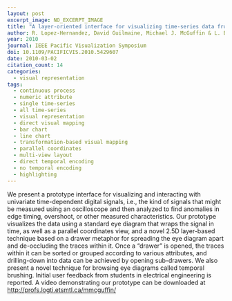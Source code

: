 ```yaml
---
layout: post
excerpt_image: NO_EXCERPT_IMAGE
title: "A layer-oriented interface for visualizing time-series data from oscilloscopes"
author: R. Lopez-Hernandez, David Guilmaine, Michael J. McGuffin & L. Barford
year: 2010
journal: IEEE Pacific Visualization Symposium
doi: 10.1109/PACIFICVIS.2010.5429607
date: 2010-03-02
citation_count: 14
categories:
  - visual representation
tags:
  - continuous process
  - numeric attribute
  - single time-series
  - all time-series
  - visual representation
  - direct visual mapping
  - bar chart
  - line chart
  - transformation-based visual mapping
  - parallel coordinates
  - multi-view layout
  - direct temporal encoding
  - no temporal encoding
  - highlighting
---
```

We present a prototype interface for visualizing and interacting with univariate time-dependent digital signals, i.e., the kind of signals that might be measured using an oscilloscope and then analyzed to find anomalies in edge timing, overshoot, or other measured characteristics. Our prototype visualizes the data using a standard eye diagram that wraps the signal in time, as well as a parallel coordinates view, and a novel 2.5D layer-based technique based on a drawer metaphor for spreading the eye diagram apart and de-occluding the traces within it. Once a “drawer” is opened, the traces within it can be sorted or grouped according to various attributes, and drilling-down into data can be achieved by opening sub-drawers. We also present a novel technique for browsing eye diagrams called temporal brushing. Initial user feedback from students in electrical engineering is reported. A video demonstrating our prototype can be downloaded at http://profs.logti.etsmtl.ca/mmcguffin/
